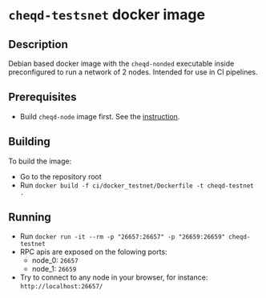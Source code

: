 # `cheqd-testsnet` docker image

## Description

Debian based docker image with the `cheqd-nonded` executable inside preconfigured to run a network of 2 nodes. Intended for use in CI pipelines.

## Prerequisites

- Build `cheqd-node` image first. See the [instruction](../cheqd_node/README.md).

## Building

To build the image:

- Go to the repository root
- Run `docker build -f ci/docker_testnet/Dockerfile -t cheqd-testnet .`

## Running

- Run `docker run -it --rm -p "26657:26657" -p "26659:26659" cheqd-testnet`
- RPC apis are exposed on the folowing ports:
  - node_0: `26657`
  - node_1: `26659`
- Try to connect to any node in your browser, for instance: `http://localhost:26657/`
